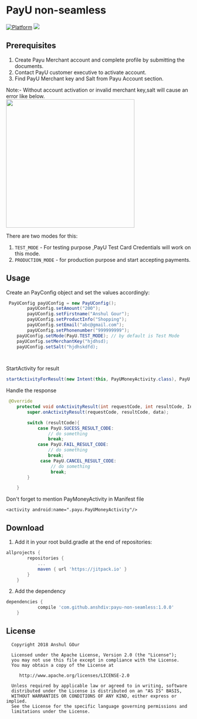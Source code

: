 PayU non-seamless
============================
[![Platform](https://img.shields.io/badge/platform-android-green.svg)](http://developer.android.com/index.html)
[![](https://jitpack.io/v/anshdiv/payu-non-seamless.svg)](https://jitpack.io/#anshdiv/payu-non-seamless)


Prerequisites
-----
1. Create Payu Merchant account and complete profile by submitting the documents.<br />
2. Contact PayU customer executive to activate account.<br />
3. Find PayU Merchant key and Salt from Payu Account section.<br />

Note:- Without account activation or invalid merchant key,salt will cause an error like below. <br/>
 <img src="https://i.stack.imgur.com/YUjAX.png" width="350"/>

There are two modes for this:
1. `TEST_MODE` - For testing purpose ,PayU Test Card Credentials will work on this mode.
2. `PRODUCTION_MODE` - for production purpose and start accepting payments.



Usage
-----

Create an PayConfig object and set the values accordingly:
```java
 PayUConfig payUConfig = new PayUConfig();
        payUConfig.setAmount("200");
        payUConfig.setFirstname("Anshul Gour");
        payUConfig.setProductInfo("Shopping");
        payUConfig.setEmail("abc@gmail.com");
        payUConfig.setPhonenumber("999999999");
	payUConfig.setMode(PayU.TEST_MODE); // by default is Test Mode
	payUConfig.setMerchantKey("hjdhsd);
	payUConfig.setSalt("hjdhskdfd);

	
```

StartActivity for result
```java
startActivityForResult(new Intent(this, PayUMoneyActivity.class), PayU.REQUEST_CODE);
```
Handle the response 
```java
 @Override
    protected void onActivityResult(int requestCode, int resultCode, Intent data) {
        super.onActivityResult(requestCode, resultCode, data);

        switch (resultCode){
            case PayU.SUCESS_RESULT_CODE:
                // do something
                break;
            case PayU.FAIL_RESULT_CODE:
                // do something
                break;
             case PayU.CANCEL_RESULT_CODE:
                 // do something
                 break;
        }

    }
```
Don't forget to mention PayMoneyActivity in Manifest file

```Manifest
<activity android:name=".payu.PayUMoneyActivity"/>
```

Download
-------

1. Add it in your root build.gradle at the end of repositories:

```groovy
allprojects {
		repositories {
			...
			maven { url 'https://jitpack.io' }
		}
	}
```
2. Add the dependency
```groovy
dependencies {
	        compile 'com.github.anshdiv:payu-non-seamless:1.0.0'
	}
```

License
-------

      Copyright 2018 Anshul GOur
   
      Licensed under the Apache License, Version 2.0 (the "License");
      you may not use this file except in compliance with the License.
      You may obtain a copy of the License at

         http://www.apache.org/licenses/LICENSE-2.0

      Unless required by applicable law or agreed to in writing, software
      distributed under the License is distributed on an "AS IS" BASIS,
      WITHOUT WARRANTIES OR CONDITIONS OF ANY KIND, either express or implied.
      See the License for the specific language governing permissions and
      limitations under the License.
